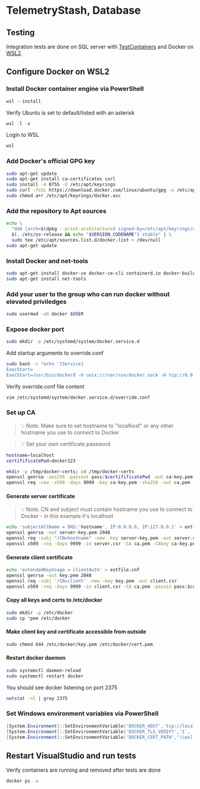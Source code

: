 ﻿# TelemetryStash, Database

## Testing

Integration tests are done on SQL server with [TestContainers](https://dotnet.testcontainers.org/modules/mssql/) and Docker on [WSL2](https://learn.microsoft.com/en-us/windows/wsl/install).

## Configure Docker on WSL2

### Install Docker container engine via PowerShell

```PowerShell
wsl --install
```

Verify Ubuntu is set to default/listed with an asterisk

```PowerShell
wsl -l -v
```

Login to WSL

```bash
wsl
```

### Add Docker's official GPG key

```bash
sudo apt-get update
sudo apt-get install ca-certificates curl
sudo install -m 0755 -d /etc/apt/keyrings
sudo curl -fsSL https://download.docker.com/linux/ubuntu/gpg -o /etc/apt/keyrings/docker.asc
sudo chmod a+r /etc/apt/keyrings/docker.asc
```

### Add the repository to Apt sources

```bash
echo \
  "deb [arch=$(dpkg --print-architecture) signed-by=/etc/apt/keyrings/docker.asc] https://download.docker.com/linux/ubuntu \
  $(. /etc/os-release && echo "$VERSION_CODENAME") stable" | \
  sudo tee /etc/apt/sources.list.d/docker.list > /dev/null
sudo apt-get update
```

### Install Docker and net-tools

```bash
sudo apt-get install docker-ce docker-ce-cli containerd.io docker-buildx-plugin docker-compose-plugin
sudo apt-get install net-tools
```

### Add your user to the group who can run docker without elevated priviledges

```bash
sudo usermod -aG docker $USER
```

### Expose docker port

```bash
sudo mkdir -p /etc/systemd/system/docker.service.d
```

Add startup arguments to override.conf
```bash
sudo bash -c "echo '[Service]
ExecStart=
ExecStart=/usr/bin/dockerd -H unix:///var/run/docker.sock -H tcp://0.0.0.0:2375 --tlsverify --tlscacert=/etc/docker/ca.pem --tlscert=/etc/docker/server-cert.pem --tlskey=/etc/docker/server-key.pem' > /etc/systemd/system/docker.service.d/override.conf"
```

Verify override.conf file content

```bash
vim /etc/systemd/system/docker.service.d/override.conf
```

### Set up CA

> :bulb: Note. Make sure to set hostname to "localhost" or any other hostname you use to connect to Docker

> :bulb: Set your own certificate password

```bash
hostname=localhost
certifificatePwd=docker123

mkdir -p /tmp/docker-certs; cd /tmp/docker-certs
openssl genrsa -aes256 -passout pass:$certifificatePwd -out ca-key.pem 2048
openssl req -new -x509 -days 9999 -key ca-key.pem -sha256 -out ca.pem -passin pass:$certifificatePwd -subj /CN=hostname
```

#### Generate server certificate

> :bulb: Note. CN and subject must contain hostname you use to connect to Docker - in this example it's localhost

```bash
echo 'subjectAltName = DNS:'hostname', IP:0.0.0.0, IP:127.0.0.1' > extfile.cnf
openssl genrsa -out server-key.pem 2048
openssl req -subj "/CN=hostname" -new -key server-key.pem -out server.csr
openssl x509 -req -days 9999 -in server.csr -CA ca.pem -CAkey ca-key.pem -CAcreateserial -out server-cert.pem -passin pass:$certifificatePwd -extfile extfile.cnf
```

#### Generate client certificate

```bash
echo 'extendedKeyUsage = clientAuth' > extfile.cnf
openssl genrsa -out key.pem 2048
openssl req -subj '/CN=client' -new -key key.pem -out client.csr
openssl x509 -req -days 9999 -in client.csr -CA ca.pem -passin pass:$certifificatePwd -CAkey ca-key.pem -CAcreateserial -out cert.pem -extfile extfile.cnf
```

#### Copy all keys and certs to /etc/docker

```bash
sudo mkdir -p /etc/docker
sudo cp *pem /etc/docker
```

#### Make client key and certificate accessible from outside

```bash
sudo chmod 644 /etc/docker/key.pem /etc/docker/cert.pem
```

#### Restart docker daemon

```bash
sudo systemctl daemon-reload
sudo systemctl restart docker
```

You should see docker listening on port 2375

```bash
netstat -nl | grep 2375
```

### Set Windows environment variables via PowerShell

```PowerShell
[System.Environment]::SetEnvironmentVariable('DOCKER_HOST','tcp://localhost:2375', 'Machine')
[System.Environment]::SetEnvironmentVariable('DOCKER_TLS_VERIFY','1', 'Machine')
[System.Environment]::SetEnvironmentVariable('DOCKER_CERT_PATH','\\wsl.localhost\Ubuntu\etc\docker', 'Machine')
```

## Restart VisualStudio and run tests

Verify containers are running and removed after tests are done
```bash
docker ps -a
```
